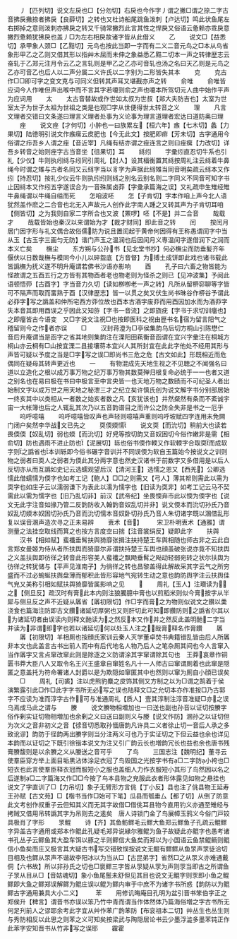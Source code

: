<!-- { "loadSidebar": true } -->
　　丿【匹列切】说文左戾也□【分勿切】右戾也今作字丿谓之撇□谓之捺二字古音拂戾撇捺者拂戾【良薛切】之转也又杜诗船尾跳鱼泼刺【卢达切】鸣此状鱼尾左右掷掉之意则泼刺亦拂戾之转又千骑常撇烈此言其性之悍戾又俗语云惫赖亦乖戾意撇烈惫赖犹拂戾也盖丿□为左右相戾故诸字皆从此借义
　　乙
　　说文□【益悉切】承甲象人颈□【乙黠切】元鸟也按此当即一字而有二义二音元鸟之□本从鸟省象形甲乙之乙则又借其形以指艸木屈而未伸之象益悉乙黠二切本一声之转律歴志云奋轧于乙郑元注月令云乙之言轧则是甲乙之乙亦可音轧也汤之名曰天乙则是元鸟之乙亦可音乙也后人以二声分属二义许氏以二字别为二形皆失其本
　　克
　　克古作□□即可字之变文克与可同义但转其声耳又堪戡亦声之转
　　俞唯
　　俞唯皆应词今人作唯但声出喉中而不言其字若嗄则俞之声也嗄本所驾切元人曲中始作平声为应词用
　　太
　　太古音替故或作世如太叔为世叔【郑大夫防吉也】太室为世室太子为世子太祖为世祖之类是也观□字从世便得世太转音之义
　　理
　　凡言文理者交错曰文条遂曰理言义理者处事为义论事为理言道理者宏达曰道防奥曰理
　　痤
　　说文痤【才何切】小肿也一曰族累左【桓六年】瘯【七木切】蠡【力果切】陆徳明引说文作瘯瘰云皮肥也【今无此文】按肥即痱【芳未切】古字通用今俗谓之疖吾乡人谓之痤【音近宰】凡绳有结亦谓之痤连言之则曰痤瘰【力改切】详吾乡转音之始则痤字古当音坐【徂果切】耳
　　絼纼
　　字彚纼直忍切牛系也引礼【少仪】牛则执纼絼与纼同引周礼【封人】设其楅衡置其絼按周礼注云絼着牛鼻绳今时谓之雉与古者名同又云絼字当以豸字为声据此絼雉当同音明矣疏云絼本又作纼【持忍切】按礼少仪云牛则执纼纼则絼之别名云别名则二字同义不同音可知字书止因絼本又作纼五字遂误合为一音殊属卤莽【字彚承篇海之误】又礼疏申生雉经雉牛鼻绳谓以牛绳自缢而死
　　怎咱波呸
　　怎【子肯切】字本作咱上声今北人语犹然盖作麽之二合音也北无入声故元人创作此字南人踵之又转其声为子肯切耳咱【侧皆切】之为我则自家二字所合也又波【罴啰】呸【不是】并二合音
　　哉载才
　　哉载皆始也秦汉以来谓始为才【裁才财同】即此音之转
　　闰
　　按闰月居门因字形与礼文偶合故俗儒防为说且置闰起于黄帝何因得有王称愚谓闰字中当从玉【古玉字三画匀无防】谐门声玉之温润也后因闰月义専温闰字遂借润下之润而本义亡矣
　　橅尘
　　东方朔与公孙书【见北堂书抄】何必橅尘而防垂髪齐年偃伏以日数哉橅与模同今小儿以碎盌底【方音督】为搏土成饼即此戏也诸书载此皆譌橅为抚义遂不明升庵谓若佛书沙语亦影响
　　酉
　　孔子曰六畜之物皆能为怪故谓之五酉五行之方皆有其物酉者老也物老则为怪杀之则已【见冲波集】予阅此语顿悟丣【古酉字】字当音力久切【读如栁栁老一声之转】凡所从留桺窌聊等字皆可不隔声而取而畱熟于酉【汉律歴志】皆一以贯之矣又伏生尚书昧谷作桺谷予谓此必丣字写之譌盖和仲所宅西方丣位故也酉本古酒字废丣而用酉因加水而为酒丣字失本音其即用酉误之乎因此又知斿【字书一音流】之即旒疣【字书于求切训癅也】之即癅皆古今语变　又□字说文注祝□也按即医科之祝由歴书名宿为留言阳气之稽留则今之作者亦误
　　□
　　汉封蒋澄为□亭侯集韵乌后切方桐山引陈懋仁音后升庵谓当是函字之省其地则集韵注在溧阳田萟衡音函谓在宜兴字彚注在桐城方桐山亦云桐有□山按宜溧二县接壤蒋本宜兴人其所封宜在此此字他处不经用其形与声皆可疑以予度之当是□字写之误□即尚书三危之危【古文如此】形既相近而危偶同在疑母其转声更近也
　　一
　　有物混成先天地生视之不见聴之不闻强名曰道以立造化之根以成万事万物之纪万事万物其数莫殚归根复命必统于一一也者又道之别名也在易曰极在书曰中极言至中言央皆一也天地万物之数赜而不可纪圣人者出始制文字以成万世之用天地之秘泄三才之纪立矣许慎氏创为说文解字书分别部居始一终亥其中以类相从一者数之始亥者数之凡【亥犹该也】井然粲然有条而不紊诚宇宙一大帐簿也后之人辄乱其次乃以五音韵谱目之而许公之防全失非是书之一厄乎
　　呜呼噫嘻
　　呜呼噫嘻皆叹声也声轻则噫嘻声重则呜呼坡赋四字连用未免闗门闭户矣然李华战文已先之
　　耎偄媆懦
　　说文耎【而沇切】稍前大也读若畏偄偄【奴乱切】弱也媆【而沇切】好皃等按切韵又音奴困切今俗作嫩非是需【相俞切】防也遇雨不进止防也【泥展切】轹也俗书偄作輭又作软輭字合取耎而成软字则之譌省也本训轹即今俗书碾字音训并不同误偄为软自玉篇始今按说文之训则物之弱者曰耎人之弱者为偄此其分两字意也然史汉诸书于前数字又多借用是以后人反切亦从而互譌如史记云选蠕观望后汉【清河王】选懦之恩又【西羌】公卿选懦此借蠕懦为偄字也如考工记【鲍人】□□之则需又【弓人】薄其帤则需此以需为耎字也如庄子云以濡弱谦下为表此以濡为懦字也【旧读为耎非】如考工记云马不契需此以需为懦字也【旧乃乱切非】前汉【武帝纪】坐畏愞弃市此以愞为偄字也【说文无此字注音如掾乃管二反韵防收入翰韵音奴乱切并非】说文偄本而沇切孙氏乃音奴乱切媆本奴困切孙氏乃音而沇切懦本音奴卧切孙氏乃音人朱切诸字既以溷借乱形复以误音溷声造次寻之正未易辨
　　叀术【音】
　　宋卫朴明叀术【通雅】谓测量之法挂空取线而箕之也按方言度空曰揣【注音裳绢反】疑即此字
　　扶舆
　　汉书【相如赋】蜚襳垂髾扶舆猗靡张揖注扶持楚王车舆相随也师古非之云此自言郑女曼姬为侍从者所扶舆而猗靡尔非谓扶持楚王车舆也顔虽破张说亦竟不知扶舆之义盖扶舆即彷徉之转音此形容美人蜚襳之飘飏垂髾之飐动轻弱宛转之状尔扶舆为彷徉之转犹储与【平声见淮南子】为徜徉之转也昌黎盖得此解故采其字云气之所穷盛而不过必蜿蜒扶舆盘薄而郁积此皆形容地气宛转生动之意也韵防舆字注云扶舆佳气皃又美称引相如赋扶舆猗靡皆属影响之见
　　
　　周礼【玉人】注瓉读为之【侧旦反】疏汉时有膏此本内则注狼臅臆中膏也以煎稻米则似今膏按字从半犀与侧旦反之声不近疑从羼省【羼初限切】作□字而膏之为物则似说文之饡以羮浇食也篇海注防即古文饡诸延切厚粥也又则肝切此可知即饡防则之譌省尔其以为诸延切者由误读内则释文酏读为之然反本又作并之然反此盖明酏二字当并读为非谓即字也若以诸延切何以处玉人注之哉膏释名作膏饡
　　羼
　　羼【初限切】羊相厠也按顔氏家训云秦人灭学董卓焚书典籍错乱皆由后人所羼非本文也此盖言古书出前人而中有后代地名人物乃后人之笔杂厠其间也今人言窜入当作羼字又言点窜改窜此则是除逐之义防谓涂其字窜谓除其句也　王莽哀章作铜匮书莽大臣八人又取令名王兴王盛章自窜姓名凡十一人师古曰窜谓厠着也此窜是隠匿之意盖托为符命署诸人封爵以是为欺隠如窜匿其中也然则以窜为厠自小顔已误矣
　　□
　　周礼【司裘】注以虎熊豹麋之皮饰其侧又方制之以为□谓之鹄着于侯演繁露引此□作□此字字书所无必写之误也陆释文□之允切本亦作准按□乃古郭字不应读为准而淳字古作可与准通周礼【质人】壹其淳制注淳音准疑□亦之误乌焉成马此之谓与
　　賸
　　说文賸物相増加也一曰送也副也孙音以证切按賸字俗作剰实证切物相増加也余剰之义曰送曰副则义与媵【说文作防】溷孙之以证切但为次义之音非初义之音【徐音切悉取孙愐唐韵凡许具二义者徐止切一音后人承之多致讹谬】韵防于径韵两出賸字则当分注两义可也乃于实证切之下但云益也余也详见本韵而以证切之下既引徐锴本说文为注又引广韵云长也増韵冗长也益也余也唐书残膏賸馥则是以余賸之义从媵送之音可乎
　　了鸟
　　三国志注【魏明纪】董寻云使羣臣穿方举上面目垢黒沾体涂足衣冠了鸟毁国之光按字书有□二字防小袴也□短衣也此言使羣臣释衣冠而服短小之服也盖细人力作衣服短小其形了鸟然因以名之后遂制□二字篇海又作□□今按了鸟本县物之皃服此衣者形体露见如物之悬挂也说文了字直训了□【力吊切】象子无臂形方言佻【丁小反】县也注了佻县物王延寿王孙赋【古文苑】□【楷书当作□始可下笔】瓜县而瓠垂厶【都了切】从倒了防意此文考创作叔重子云但知其义而无其字故借□借佻耳县物今直用钓义亦通至雉经与拷贼又借用吊转譌其字为吊则去之逺矣　唐人诗锁门金了鸟展幛玉鸦义今俗门戸铰具极肖了字形
　　眔鲲
　　诗【齐】其鱼鲂鳏毛云鳏大鱼郑云鳏鱼子孔疏云鲲鳏字异盖古字通用或郑本作鲲此孔疑毛郑异说縁尔雅鲲为鱼子故疑此亦鲲字也愚考诸书孔丛子云鳏鱼其大盈车饵以豚之半则鳏信大鱼矣而郑以为小国语云鱼禁鲲鲕则鲲信小鱼矣而庄又极言其大疑古书写交错致悮按说文无鲲有鳏鳏从鱼眔声眔徒洽切目相及也鳏从眔声不谐故李阳冰以为当从□【古昆弟字】省然□之从眔义亦难通戴侗【六书故】所以非孙氏之切也□褱鳏三字皆从眔疑从眔为声则眔当即古之所谓鱼子眔从目从□【音姑魂切】象小鱼尾鬛未舒但见其目也说文无鲲字则眔即小鱼之鲲鳏即大鱼之鳏郑误解鳏为鲲庄误以鲲为鳏内审于中庶不为诸字书所惑【韵防以为鲲鳏古字通用兼具大小二义】
　　苯
　　用修讥晦庵目孔明为盆引晋书笨伯字正之郑侯升【稗言】谓晋书亦误以笨乃竹中青而谓当作体然体乃篇海俗増之字古书所无何足刋前人之谬耶余考此字宜从艸作苯广韵苯防【布衮祖本二切】艸丛生也丛生则与秀防相反以此思之则苯之义可知矣按梁武与陶隠居论书云少墨浮澁多墨苯钝正作此苯字安知晋书从竹非写之误耶
　　靃霍
